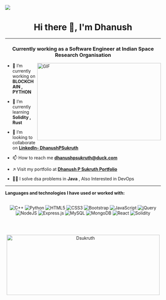 ![](https://komarev.com/ghpvc/?username=dsukruth)
<br>

<h1 align="center">Hi there 👋, I'm Dhanush </h1>
<hr>
<h3 align="center">Currently working as a Software Engineer at Indian Space Research Organisation  </h3>
<img align="right" alt="GIF" src="https://embed.lottiefiles.com/animation/89966" width="400px" height="250" />
</a>


- 🔭 I’m currently working on **BLOCKCHAIN , PYTHON**

- 🌱 I’m currently learning **Solidity , Rust**

- 👯 I’m looking to collaborate on **[LinkedIn- DhanushPSukruth](https://www.linkedin.com/in/dhanush-p-sukruth-76821a157/)**

- 📫 How to reach me **dhanushpsukruth@duck.com**

- ↗ Visit my portfolio at **[Dhanush P Sukruth Portfolio](https://dhanushpsukruth.me)**

- 👨‍💻 I solve dsa problems in **Java** , Also Interested in DevOps



<hr>

**Languages and technologies I have used or worked with:** 
<br>
<br>
<p align="center">
<img alt="C++" src="https://img.shields.io/badge/c++%20-%2300599C.svg?&style=for-the-badge&logo=c%2B%2B&ogoColor=white"/>
<img alt="Python" src="https://img.shields.io/badge/python%20-%2314354C.svg?&style=for-the-badge&logo=python&logoColor=white"/>
<img alt="HTML5" src="https://img.shields.io/badge/html5%20-%23E34F26.svg?&style=for-the-badge&logo=html5&logoColor=white"/>
<img alt="CSS3" src="https://img.shields.io/badge/css3%20-%231572B6.svg?&style=for-the-badge&logo=css3&logoColor=white"/>
<img alt="Bootstrap" src="https://img.shields.io/badge/bootstrap%20-%23563D7C.svg?&style=for-the-badge&logo=bootstrap&logoColor=white"/>
<img alt="JavaScript" src="https://img.shields.io/badge/javascript%20-%23323330.svg?&style=for-the-badge&logo=javascript&logoColor=%23F7DF1E"/>
<img alt="jQuery" src="https://img.shields.io/badge/jquery%20-%230769AD.svg?&style=for-the-badge&logo=jquery&logoColor=white"/>
<img alt="NodeJS" src="https://img.shields.io/badge/node.js%20-%2343853D.svg?&style=for-the-badge&logo=node.js&logoColor=white"/>
<img alt="Express.js" src="https://img.shields.io/badge/express.js%20-%23404d59.svg?&style=for-the-badge"/>
<img alt="MySQL" src="https://img.shields.io/badge/mysql-%2300f.svg?&style=for-the-badge&logo=mysql&logoColor=white"/>
<img alt="MongoDB" src ="https://img.shields.io/badge/MongoDB-%234ea94b.svg?&style=for-the-badge&logo=mongodb&logoColor=white"/>
<img alt="React" src="https://img.shields.io/badge/react%20-%2320232a.svg?&style=for-the-badge&logo=react&logoColor=%2361DAFB"/>
<img alt="Solidity" src="https://img.shields.io/badge/Solidity-e6e6e6?style=for-the-badge&logo=solidity&logoColor=black"/>
</p>


<br>
<br>
<p align="center"><img align="center" src="https://github-readme-stats.vercel.app/api?username=dsukruth&theme=dark&show_icons=true" height="195" width="495" alt="Dsukruth" /></p>
